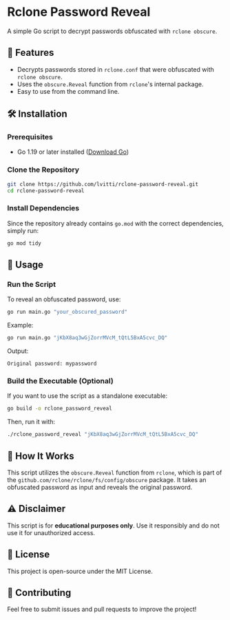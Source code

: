 # Rclone Password Reveal

A simple Go script to decrypt passwords obfuscated with `rclone obscure`.

## 📌 Features
- Decrypts passwords stored in `rclone.conf` that were obfuscated with `rclone obscure`.
- Uses the `obscure.Reveal` function from `rclone`'s internal package.
- Easy to use from the command line.

## 🛠 Installation
### Prerequisites
- Go 1.19 or later installed ([Download Go](https://go.dev/dl/))

### Clone the Repository
```sh
git clone https://github.com/lvitti/rclone-password-reveal.git
cd rclone-password-reveal
```

### Install Dependencies
Since the repository already contains `go.mod` with the correct dependencies, simply run:
```sh
go mod tidy
```

## 🚀 Usage

### Run the Script
To reveal an obfuscated password, use:
```sh
go run main.go "your_obscured_password"
```
Example:
```sh
go run main.go "jKbX8aq3wGjZorrMVcM_tQtL5BxA5cvc_DQ"
```
Output:
```
Original password: mypassword
```

### Build the Executable (Optional)
If you want to use the script as a standalone executable:
```sh
go build -o rclone_password_reveal
```
Then, run it with:
```sh
./rclone_password_reveal "jKbX8aq3wGjZorrMVcM_tQtL5BxA5cvc_DQ"
```

## 📖 How It Works
This script utilizes the `obscure.Reveal` function from `rclone`, which is part of the `github.com/rclone/rclone/fs/config/obscure` package. It takes an obfuscated password as input and reveals the original password.

## ⚠️ Disclaimer
This script is for **educational purposes only**. Use it responsibly and do not use it for unauthorized access.

## 📝 License
This project is open-source under the MIT License.

## 🙌 Contributing
Feel free to submit issues and pull requests to improve the project!

